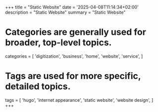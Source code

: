 +++
title = "Static Website"
date = '2025-04-08T11:14:34+02:00'
description = "Static Website"
summary = "Static Website"
# Categories are generally used for broader, top-level topics.
categories = [
 'digitization',
 'business',
 'home',
 'website',
 'service',
]
# Tags are used for more specific, detailed topics.
tags = [
 'hugo',
 'internet appearance',
 'static website',
 'website design',
]
+++
